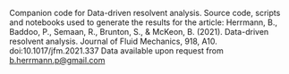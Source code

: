 Companion code for Data-driven resolvent analysis.
Source code, scripts and notebooks used to generate the results for the article: Herrmann, B., Baddoo, P., Semaan, R., Brunton, S., & McKeon, B. (2021). Data-driven resolvent analysis. Journal of Fluid Mechanics, 918, A10. doi:10.1017/jfm.2021.337
Data available upon request from b.herrmann.p@gmail.com